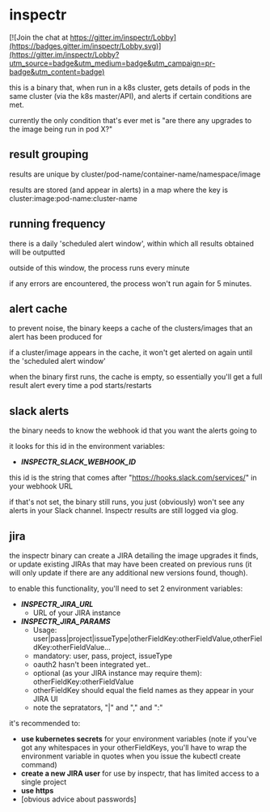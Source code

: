 # inspectr

[![Join the chat at https://gitter.im/inspectr/Lobby](https://badges.gitter.im/inspectr/Lobby.svg)](https://gitter.im/inspectr/Lobby?utm_source=badge&utm_medium=badge&utm_campaign=pr-badge&utm_content=badge)

this is a binary that, when run in a k8s cluster, gets details of pods in the same cluster (via the k8s master/API), and alerts if certain conditions are met.

currently the only condition that's ever met is "are there any upgrades to the image being run in pod X?"


## result grouping

results are unique by cluster/pod-name/container-name/namespace/image

results are stored (and appear in alerts) in a map where the key is cluster:image:pod-name:cluster-name


## running frequency

there is a daily 'scheduled alert window', within which all results obtained will be outputted

outside of this window, the process runs every minute

if any errors are encountered, the process won't run again for 5 minutes.


## alert cache

to prevent noise, the binary keeps a cache of the clusters/images that an alert has been produced for

if a cluster/image appears in the cache, it won't get alerted on again until the 'scheduled alert window'

when the binary first runs, the cache is empty, so essentially you'll get a full result alert every time a pod starts/restarts


## slack alerts

the binary needs to know the webhook id that you want the alerts going to

it looks for this id in the environment variables:

* ___INSPECTR_SLACK_WEBHOOK_ID___

this id is the string that comes after "https://hooks.slack.com/services/" in your webhook URL

if that's not set, the binary still runs, you just (obviously) won't see any alerts in your Slack channel. Inspectr results are still logged via glog.


## jira

the inspectr binary can create a JIRA detailing the image upgrades it finds, or update existing JIRAs that may have been created on previous runs (it will only update if there are any additional new versions found, though).

to enable this functionality, you'll need to set 2 environment variables:

* ___INSPECTR_JIRA_URL___
  * URL of your JIRA instance
* ___INSPECTR_JIRA_PARAMS___
  * Usage: user|pass|project|issueType|otherFieldKey:otherFieldValue,otherFieldKey:otherFieldValue...
  * mandatory: user, pass, project, issueType
  * oauth2 hasn't been integrated yet..
  * optional (as your JIRA instance may require them): otherFieldKey:otherFieldValue
  * otherFieldKey should equal the field names as they appear in your JIRA UI
  * note the sepratators, "|" and "," and ":"
  
it's recommended to:

* __use kubernetes secrets__ for your environment variables (note if you've got any whitespaces in your otherFieldKeys, you'll have to wrap the environment variable in quotes when you issue the kubectl create command)
* __create a new JIRA user__ for use by inspectr, that has limited access to a single project
* __use https__
* [obvious advice about passwords]
